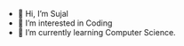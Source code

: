 - 👋 Hi, I’m Sujal
- 👀 I’m interested in Coding
- 🌱 I’m currently learning Computer Science.

<!---
rag3frost/rag3frost is a ✨ special ✨ repository because its `README.md` (this file) appears on your GitHub profile.
You can click the Preview link to take a look at your changes.
--->
